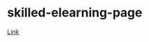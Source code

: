 # skilled-elearning-page
[Link](https://mariamkakushadze.github.io/skilled-elearning-page/main/index.html)
